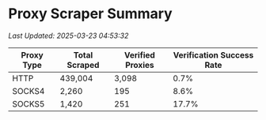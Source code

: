 # Proxy Scraper Summary

_Last Updated: 2025-03-23 04:53:32_

| Proxy Type | Total Scraped | Verified Proxies | Verification Success Rate |
|------------|--------------|------------------|--------------------------|
| HTTP | 439,004 | 3,098 | 0.7% |
| SOCKS4 | 2,260 | 195 | 8.6% |
| SOCKS5 | 1,420 | 251 | 17.7% |

